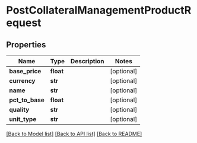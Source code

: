 # PostCollateralManagementProductRequest

## Properties
Name | Type | Description | Notes
------------ | ------------- | ------------- | -------------
**base_price** | **float** |  | [optional] 
**currency** | **str** |  | [optional] 
**name** | **str** |  | [optional] 
**pct_to_base** | **float** |  | [optional] 
**quality** | **str** |  | [optional] 
**unit_type** | **str** |  | [optional] 

[[Back to Model list]](../README.md#documentation-for-models) [[Back to API list]](../README.md#documentation-for-api-endpoints) [[Back to README]](../README.md)

